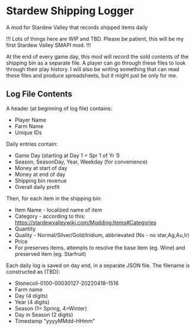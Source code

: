 # Stardew Shipping Logger
 A mod for Stardew Valley that records shipped items daily

!!! Lots of things here are WIP and TBD. Please be patient, this will be my first Stardew Valley SMAPI mod. !!!

At the end of every game day, this mod will record the sold contents of the shipping bin as a separate file. A player can go through these files to look through their play history. I will also be writing something that can read these files and produce spreadsheets, but it might just be only for me.

## Log File Contents
A header (at beginning of log file) contains:
- Player Name
- Farm Name
- Unique IDs

Daily entries contain:
- Game Day (starting at Day 1 = Spr 1 of Yr 1)
- Season, SeasonDay, Year, Weekday (for convenience)
- Money at start of day
- Money at end of day
- Shipping bin revenue
- Overall daily profit

Then, for each item in the shipping bin:
- Item Name - localized name of item
- Category - according to this: https://stardewvalleywiki.com/Modding:Items#Categories
- Quantity 
- Quality - Normal/Silver/Gold/Iridium, abbrievated (Ns - no star,Ag,Au,Ir) 
- Price
- For preserves items, attempts to resolve the base item (eg. Wine) and preserved item (eg. Starfruit)

Each daily log is saved on day end, in a separate JSON file.
The filename is constructed as (TBD):
- Stonecoil-0100-00030127-20220418-1516
- Farm name
- Day (4 digits)
- Year (4 digits)
- Season (1= Spring, 4=Winter)
- Day in Season (2 digits)
- Timestamp "yyyyMMdd-HHmm"
